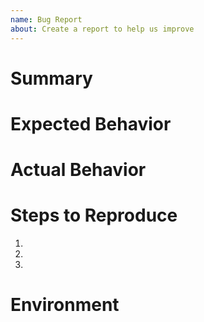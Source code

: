 ```yaml
---
name: Bug Report
about: Create a report to help us improve
---
```


# Summary
<!-- Tell us what the bug is -->

# Expected Behavior
<!--- Tell us what should happen -->

# Actual Behavior
<!--- Tell us what happens instead of the expected behavior -->

# Steps to Reproduce
1.
2.
3.

# Environment
<!-- Tell us where on the platform it happens -->
<!-- e.g. desktop or mobile version, your browser, operating system -->

